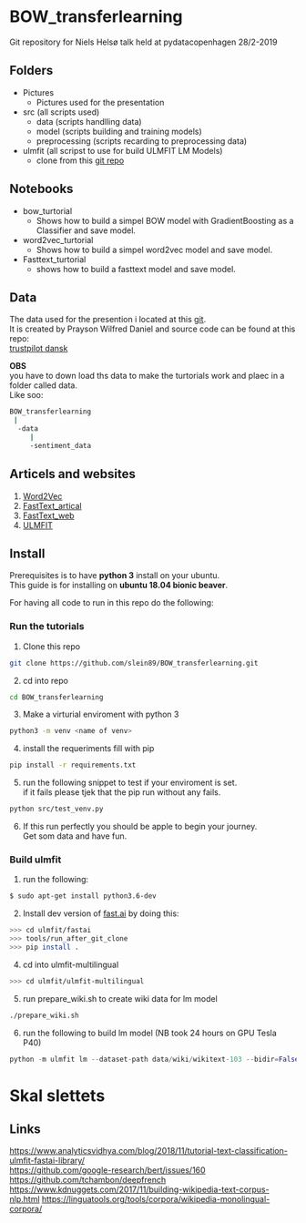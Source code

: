# BOW_transferlearning

Git repository for Niels Helsø talk held at pydatacopenhagen 28/2-2019  

## Folders

* Pictures
  * Pictures used for the presentation
* src (all scripts used)
  * data (scripts handlling data)
  * model (scripts building and training models)
  * preprocessing (scripts recarding to preprocessing data)
* ulmfit (all scripst to use for build ULMFIT LM Models)
  * clone from this [git repo](https://github.com/n-waves/ulmfit-multilingual)

## Notebooks

* bow_turtorial
  * Shows how to build a simpel BOW model with GradientBoosting as a Classifier and save model. 
* word2vec_turtorial
  * Shows how to build a simpel word2vec model and save model.
* Fasttext_turtorial
  * shows how to build a fasttext model and save model.

## Data

The data used for the presention i located at this [git](https://github.com/Proteusiq/dksentimentapi/blob/master/app/data/sentiment_data).  
It is created by Prayson Wilfred Daniel and source code can be found at this repo:  
[trustpilot dansk](https://github.com/Proteusiq/dksentimentapi)  

**OBS**  
you have to down load ths data to make the turtorials work and plaec in a folder called data.  
Like soo:  
```bash
BOW_transferlearning  
 |  
  -data  
     |  
     -sentiment_data  
```


## Articels and websites

1. [Word2Vec](https://arxiv.org/pdf/1301.3781.pdf)
2. [FastText_artical](https://arxiv.org/pdf/1607.01759.pdf)
3. [FastText_web](https://fasttext.cc/)
4. [ULMFIT](http://nlp.fast.ai/classification/2018/05/15/introducting-ulmfit.html)

## Install

Prerequisites is to have **python 3** install on your ubuntu.  
This guide is for installing on **ubuntu 18.04 bionic beaver**.  

For having all code to run in this repo do the following:  

### Run the tutorials

1. Clone this repo

```bash
git clone https://github.com/slein89/BOW_transferlearning.git
```

2. cd into repo

```bash
cd BOW_transferlearning
```

3. Make a virturial enviroment with python 3

```bash
python3 -m venv <name of venv>
```

4. install the requeriments fill with pip

```bash
pip install -r requirements.txt
```

5. run the following snippet to test if your enviroment is set.  
if it fails please tjek that the pip run without any fails. 

```bash
python src/test_venv.py
```

6. If this run perfectly you should be apple to begin your journey.  
Get som data and have fun.

### Build ulmfit
1. run the following:
```bash
$ sudo apt-get install python3.6-dev
```
2. Install dev version of [fast.ai](https://github.com/fastai/fastai#developer-install) by doing this:
```bash
>>> cd ulmfit/fastai
>>> tools/run_after_git_clone
>>> pip install .
```
4. cd into ulmfit-multilingual
```bash
>>> cd ulmfit/ulmfit-multilingual
```
5. run prepare_wiki.sh to create wiki data for lm model
```Bash
./prepare_wiki.sh
```
6. run  the following to build lm model (NB took 24 hours on GPU Tesla P40)
```python
python -m ulmfit lm --dataset-path data/wiki/wikitext-103 --bidir=False --qrnn=False --tokenizer=vf --name 'bs40' --bs=40 --cuda-id=0  -  train 20 --drop-mult=0.9
```

# Skal slettets
## Links

https://www.analyticsvidhya.com/blog/2018/11/tutorial-text-classification-ulmfit-fastai-library/  
https://github.com/google-research/bert/issues/160  
https://github.com/tchambon/deepfrench  
https://www.kdnuggets.com/2017/11/building-wikipedia-text-corpus-nlp.html
https://linguatools.org/tools/corpora/wikipedia-monolingual-corpora/